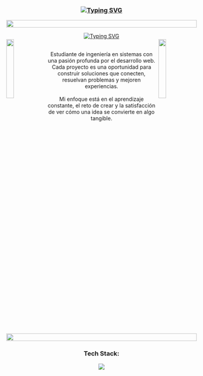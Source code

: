 <!--Title-->
<h3 align="center">
<a href="https://git.io/typing-svg"><img src="https://readme-typing-svg.herokuapp.com?font=Lucida+sans&size=40&duration=3000&pause=1000&color=FAC0D5&center=true&multiline=true&width=610&height=70&lines=%C2%A1Welcome+to+my+GitHub+profile!" alt="Typing SVG" /></a>
</h3>

<img src="https://i.imgur.com/dBaSKWF.gif" height="20" width="100%"> <!--Línea-->

<!--Subtitle-->
<div align="center">
<a href="https://git.io/typing-svg"><img src="https://readme-typing-svg.herokuapp.com?font=Lucida+sans&size=30&duration=3000&pause=1000&color=FF6B9D&center=true&multiline=true&width=680&height=80&lines=Soy+Huendy;Constructora+de+soluciones+tecnol%C3%B3gicas" alt="Typing SVG" /></a>
</div>

<div>
  <img align="right" src="https://i.gifer.com/ZOHV.gif" width="20%">
  <img align="left" src="https://i.gifer.com/ZOHV.gif" width="20%" >
</div>

  <!--Párrafos -->
<div align="center">
    <p>
    <br> Estudiante de ingeniería en sistemas con una pasión profunda por el desarrollo web. Cada proyecto es una
    oportunidad para construir soluciones que conecten, resuelvan problemas y mejoren experiencias.
   <br> <br> Mi enfoque está en el aprendizaje constante, el reto de crear y la satisfacción de ver cómo una idea se
    convierte en algo tangible.
</p>
  </div>
  
<!-- Tech Stack -->
<div align="center">

<img src="https://i.imgur.com/dBaSKWF.gif" height="20" width="100%"> <!--Línea-->
<h3 width="20%"> Tech Stack: </h3>
<img src="https://skillicons.dev/icons?i=html,css,js,cs,php,bootstrap,laravel,mysql,vscode,git,github,markdown">
</div>


